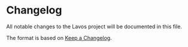# Changelog

All notable changes to the Lavos project will be documented in this file.

The format is based on [Keep a Changelog](https://keepachangelog.com/en/1.0.0/).
